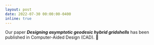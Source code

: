 ```yaml
---
layout: post
date: 2022-07-30 00:00:00-0400
inline: true
---
```


Our paper ***Designing asymptotic geodesic hybrid gridshells*** has been published in Computer-Aided Design (CAD). :book:
